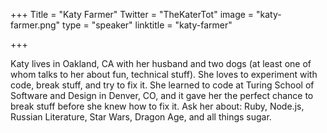 +++
Title = "Katy Farmer"
Twitter = "TheKaterTot"
image = "katy-farmer.png"
type = "speaker"
linktitle = "katy-farmer"

+++

Katy lives in Oakland, CA with her husband and two dogs (at least one of whom talks to her about fun, technical stuff). She loves to experiment with code, break stuff, and try to fix it. She learned to code at Turing School of Software and Design in Denver, CO, and it gave her the perfect chance to break stuff before she knew how to fix it. Ask her about: Ruby, Node.js, Russian Literature, Star Wars, Dragon Age, and all things sugar.
